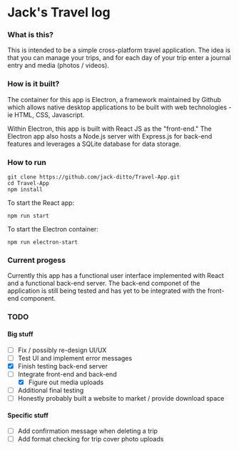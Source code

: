 # Jack's Travel log

### What is this?

This is intended to be a simple cross-platform travel application. The idea is that you can manage your trips, and for each day of your trip enter a journal entry and media (photos / videos). 

### How is it built?

The container for this app is Electron, a framework maintained by Github which allows native desktop applications to be built with web technologies - ie HTML, CSS, Javascript. 

Within Electron, this app is built with React JS as the "front-end." The Electron app also hosts a Node.js server with Express.js for back-end features and leverages a SQLite database for data storage. 

### How to run

```
git clone https://github.com/jack-ditto/Travel-App.git
cd Travel-App
npm install
```
To start the React app:
```
npm run start
```
To start the Electron container:
```
npm run electron-start
```


### Current progess

Currently this app has a functional user interface implemented with React and a functional back-end server. The back-end componet of the application is still being tested and has yet to be integrated with the front-end component. 

### TODO

#### Big stuff

- [ ] Fix / possibly re-design UI/UX
- [ ] Test UI and implement error messages
- [x] Finish testing back-end server
- [ ] Integrate front-end and back-end
    - [x] Figure out media uploads
- [ ] Additional final testing
- [ ] Honestly probably built a website to market / provide download space

#### Specific stuff
- [ ] Add confirmation message when deleting a trip
- [ ] Add format checking for trip cover photo uploads
